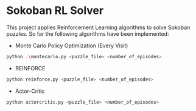 # Sokoban RL Solver

This project applies Reinforcement Learning algorithms to solve Sokoban puzzles. So far the following algorithms have been implemented:

- Monte Carlo Policy Optimization (Every Visit)

```bash
python .\montecarlo.py <puzzle_file> <number_of_episodes>
```

- REINFORCE

```bash
python reinforce.py <puzzle_file> <number_of_episodes>
```

- Actor-Critic

```bash
python actorcritic.py <puzzle_file> <number_of_episodes>
```
